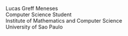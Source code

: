 Lucas Greff Meneses <br>
Computer Science Student <br>
Institute of Mathematics and Computer Science <br>
University of Sao Paulo <br>
